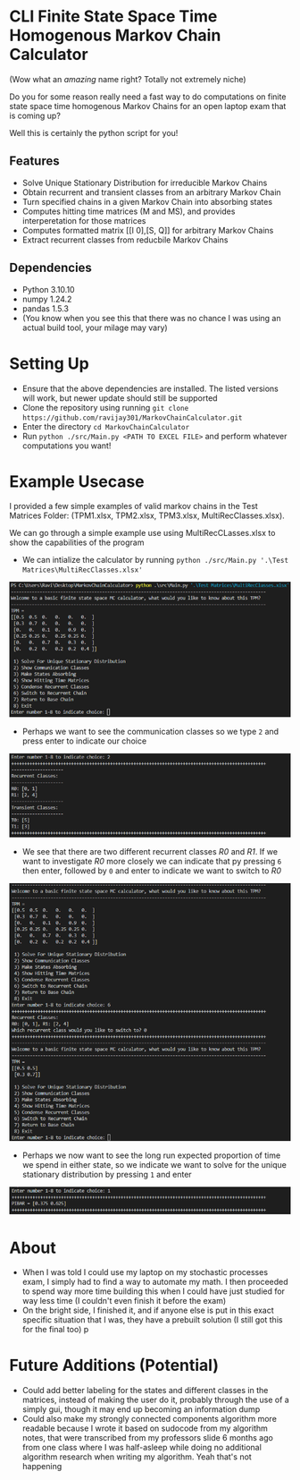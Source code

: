 # CLI Finite State Space Time Homogenous Markov Chain Calculator
(Wow what an *amazing* name right? Totally not extremely niche)

Do you for some reason really need a fast way to do computations on finite state space time homogenous Markov Chains for an open laptop exam that is coming up?

Well this is certainly the python script for you!

## Features
* Solve Unique Stationary Distribution for irreducible Markov Chains
* Obtain recurrent and transient classes from an arbitrary Markov Chain
* Turn specified chains in a given Markov Chain into absorbing states
* Computes hitting time matrices (M and MS), and provides interperetation for those matrices
* Computes formatted matrix [[I 0],[S, Q]] for arbitrary Markov Chains
* Extract recurrent classes from reducbile Markov Chains

## Dependencies
* Python 3.10.10
* numpy 1.24.2
* pandas 1.5.3 
* (You know when you see this that there was no chance I was using an actual build tool, your milage may vary)

# Setting Up
* Ensure that the above dependencies are installed. The listed versions will work, but newer update should still be supported
* Clone the repository using running `git clone https://github.com/ravijay301/MarkovChainCalculator.git`
* Enter the directory `cd MarkovChainCalculator`
* Run `python ./src/Main.py <PATH TO EXCEL FILE>` and perform whatever computations you want!

# Example Usecase
I provided a few simple examples of valid markov chains in the Test Matrices Folder: (TPM1.xlsx, TPM2.xlsx, TPM3.xlsx, MultiRecClasses.xlsx). 

We can go through a simple example use using MultiRecCLasses.xlsx to show the capabilities of the program

* We can intialize the calculator by running `python ./src/Main.py '.\Test Matrices\MultiRecClasses.xlsx'`

![Calculator Initialization](https://github.com/ravijay301/MarkovChainCalculator/blob/71e3b93be88438d70e951017041a3d5511f76650/assets/Initializaiton.png?raw=true)

* Perhaps we want to see the communication classes so we type `2` and press enter to indicate our choice

![Displaying Recurrent and Transient Classes](https://github.com/ravijay301/MarkovChainCalculator/blob/71e3b93be88438d70e951017041a3d5511f76650/assets/DisplayingClasses.png?raw=true)

* We see that there are two different recurrent classes *R0* and *R1*. If we want to investigate *R0* more closely we can indicate that py pressing `6` then enter, followed by `0` and enter to indicate we want to switch to *R0*

![Switching to Recurrent Subchain](https://github.com/ravijay301/MarkovChainCalculator/blob/71e3b93be88438d70e951017041a3d5511f76650/assets/SwitchingToRecurrent.png?raw=true)

* Perhaps we now want to see the long run expected proportion of time we spend in either state, so we indicate we want to solve for the unique stationary distribution by pressing `1` and enter

![Solving For Unique Stationary](https://github.com/ravijay301/MarkovChainCalculator/blob/71e3b93be88438d70e951017041a3d5511f76650/assets/SolvingStationary.png?raw=true)


# About
* When I was told I could use my laptop on my stochastic processes exam, I simply had to find a way to automate my math. I then proceeded to spend way more time building this when I could have just studied for way less time (I couldn't even finish it before the exam)
* On the bright side, I finished it, and if anyone else is put in this exact specific situation that I was, they have a prebuilt solution (I still got this for the final too)
p
# Future Additions (Potential)
* Could add better labeling for the states and different classes in the matrices, instead of making the user do it, probably through the use of a simply gui, though it may end up becoming an information dump
* Could also make my strongly connected components algorithm more readable because I wrote it based on sudocode from my algorithm notes, that were transcribed from my professors slide 6 months ago from one class where I was half-asleep while doing no additional algorithm research when writing my algorithm. Yeah that's not happening